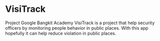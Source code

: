 # VisiTrack
Project Google Bangkit Academy
VisiTrack is a project that help security officers by monitoring people behavior in public places. With this app hopefully it can help reduce violation in public places.

